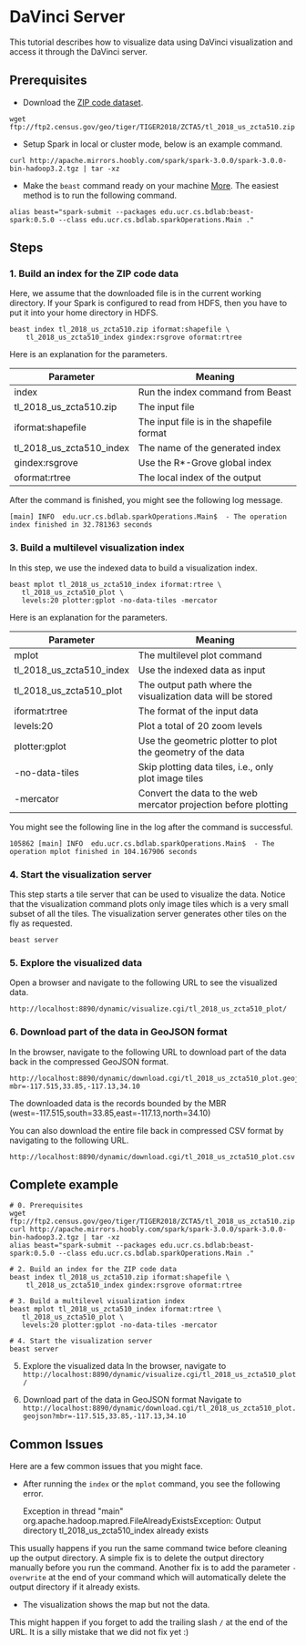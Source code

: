 # DaVinci Server

This tutorial describes how to visualize data using DaVinci visualization and access it through the DaVinci server.

## Prerequisites

* Download the [ZIP code dataset](ftp://ftp2.census.gov/geo/tiger/TIGER2018/ZCTA5/tl_2018_us_zcta510.zip).
```shell
wget ftp://ftp2.census.gov/geo/tiger/TIGER2018/ZCTA5/tl_2018_us_zcta510.zip
```
* Setup Spark in local or cluster mode, below is an example command.
```shell
curl http://apache.mirrors.hoobly.com/spark/spark-3.0.0/spark-3.0.0-bin-hadoop3.2.tgz | tar -xz
```
* Make the `beast` command ready on your machine [More](beast-cmd.md). The easiest method is to run the following command.
```shell
alias beast="spark-submit --packages edu.ucr.cs.bdlab:beast-spark:0.5.0 --class edu.ucr.cs.bdlab.sparkOperations.Main ."
```
## Steps

### 1. Build an index for the ZIP code data

Here, we assume that the downloaded file is in the current working directory. If your Spark is configured to read from HDFS, then you have to put it into your home directory in HDFS.

    beast index tl_2018_us_zcta510.zip iformat:shapefile \
        tl_2018_us_zcta510_index gindex:rsgrove oformat:rtree

Here is an explanation for the parameters.

| Parameter                 | Meaning             |
|---------------------------|---------------------|
|index                      |Run the index command from Beast|
|tl_2018_us_zcta510.zip     |The input file |
|iformat:shapefile          |The input file is in the shapefile format |
|tl_2018_us_zcta510_index   |The name of the generated index|
|gindex:rsgrove             |Use the R*-Grove global index|
|oformat:rtree              |The local index of the output|

After the command is finished, you might see the following log message.

    [main] INFO  edu.ucr.cs.bdlab.sparkOperations.Main$  - The operation index finished in 32.781363 seconds

### 3. Build a multilevel visualization index

In this step, we use the indexed data to build a visualization index.

    beast mplot tl_2018_us_zcta510_index iformat:rtree \
       tl_2018_us_zcta510_plot \
       levels:20 plotter:gplot -no-data-tiles -mercator
    
Here is an explanation for the parameters.

| Parameter               | Meaning                     |
|-------------------------|-----------------------------|
|mplot                    | The multilevel plot command |
|tl_2018_us_zcta510_index |Use the indexed data as input|
|tl_2018_us_zcta510_plot  |The output path where the visualization data will be stored|
|iformat:rtree            |The format of the input data |
|levels:20                |Plot a total of 20 zoom levels|
|plotter:gplot            |Use the geometric plotter to plot the geometry of the data|
|-no-data-tiles           |Skip plotting data tiles, i.e., only plot image tiles|
|-mercator                |Convert the data to the web mercator projection before plotting|

You might see the following line in the log after the command is successful.

    105862 [main] INFO  edu.ucr.cs.bdlab.sparkOperations.Main$  - The operation mplot finished in 104.167906 seconds

### 4. Start the visualization server

This step starts a tile server that can be used to visualize the data. Notice that the visualization command plots only image tiles which is a very small subset of all the tiles. The visualization server generates other tiles on the fly as requested.

    beast server

### 5. Explore the visualized data

Open a browser and navigate to the following URL to see the visualized data.

    http://localhost:8890/dynamic/visualize.cgi/tl_2018_us_zcta510_plot/

### 6. Download part of the data in GeoJSON format

In the browser, navigate to the following URL to download part of the data back in the compressed GeoJSON format.

    http://localhost:8890/dynamic/download.cgi/tl_2018_us_zcta510_plot.geojson?mbr=-117.515,33.85,-117.13,34.10

The downloaded data is the records bounded by the MBR (west=-117.515,south=33.85,east=-117.13,north=34.10)

You can also download the entire file back in compressed CSV format by navigating to the following URL.

    http://localhost:8890/dynamic/download.cgi/tl_2018_us_zcta510_plot.csv

## Complete example

```shell
# 0. Prerequisites
wget ftp://ftp2.census.gov/geo/tiger/TIGER2018/ZCTA5/tl_2018_us_zcta510.zip
curl http://apache.mirrors.hoobly.com/spark/spark-3.0.0/spark-3.0.0-bin-hadoop3.2.tgz | tar -xz
alias beast="spark-submit --packages edu.ucr.cs.bdlab:beast-spark:0.5.0 --class edu.ucr.cs.bdlab.sparkOperations.Main ."

# 2. Build an index for the ZIP code data
beast index tl_2018_us_zcta510.zip iformat:shapefile \
    tl_2018_us_zcta510_index gindex:rsgrove oformat:rtree

# 3. Build a multilevel visualization index
beast mplot tl_2018_us_zcta510_index iformat:rtree \
   tl_2018_us_zcta510_plot \
   levels:20 plotter:gplot -no-data-tiles -mercator

# 4. Start the visualization server
beast server
```

5) Explore the visualized data
In the browser, navigate to `http://localhost:8890/dynamic/visualize.cgi/tl_2018_us_zcta510_plot/`

6) Download part of the data in GeoJSON format
Navigate to `http://localhost:8890/dynamic/download.cgi/tl_2018_us_zcta510_plot.geojson?mbr=-117.515,33.85,-117.13,34.10`
    
## Common Issues

Here are a few common issues that you might face.

* After running the `index` or the `mplot` command, you see the following error.


     Exception in thread "main" org.apache.hadoop.mapred.FileAlreadyExistsException: Output directory tl_2018_us_zcta510_index already exists
     
This usually happens if you run the same command twice before cleaning up the output directory. A simple fix is to delete the output directory manually before you run the command. Another fix is to add the parameter `-overwrite` at the end of your command which will automatically delete the output directory if it already exists.

* The visualization shows the map but not the data.

This might happen if you forget to add the trailing slash `/` at the end of the URL. It is a silly mistake that we did not fix yet :)
